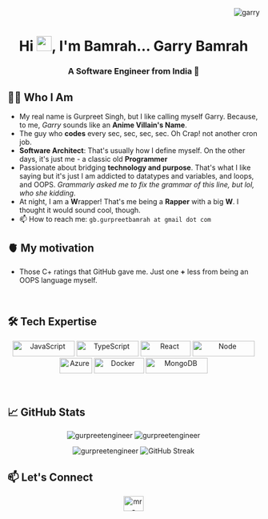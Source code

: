 <p align="right"> <img src="https://komarev.com/ghpvc/?username=gurpreetengineer&label=Profile%20views&color=0e75b6&style=flat" alt="garry" /> </p>

<h1 align="center">Hi <img src="https://raw.githubusercontent.com/MartinHeinz/MartinHeinz/master/wave.gif" width="30px">, I'm Bamrah... Garry Bamrah</h1>
<h3 align="center">A Software Engineer from India 🌟</h3>

## 👨‍💻 Who I Am
- My real name is Gurpreet Singh, but I like calling myself Garry. Because, to me, _Garry_ sounds like an **Anime Villain's Name**.
- The guy who **codes** every sec, sec, sec, sec. Oh Crap! not another cron job.
- **Software Architect**: That's usually how I define myself. On the other days, it's just me - a classic old **Programmer**
- Passionate about bridging **technology and purpose**. That's what I like saying but it's just I am addicted to datatypes and variables, and loops, and OOPS. _Grammarly asked me to fix the grammar of this line, but lol, who she kidding_.
- At night, I am a **W**rapper! That's me being a **Rapper** with a big **W**. I thought it would sound cool, though.
- 📫 How to reach me: `gb.gurpreetbamrah at gmail dot com`

## 🫀 My motivation
- Those C+ ratings that GitHub gave me. Just one **+** less from being an OOPS language myself.

<br>

## 🛠️ Tech Expertise

<p align="center">
    <img src="https://img.shields.io/badge/JavaScript-F7DF1E?style=flat&logo=javascript&logoColor=000" alt="JavaScript" width="124" height="31" />
    <img src="https://img.shields.io/badge/TypeScript-3178C6?style=flat&logo=typescript&logoColor=fff" alt="TypeScript" width="124" height="31" />
    <img src="https://img.shields.io/badge/React-61DAFB?style=flat&logo=react&logoColor=000" alt="React" width="100" height="31" />
    <img src="https://img.shields.io/badge/Node.js-339933?style=flat&logo=nodedotjs&logoColor=fff" alt="Node" width="124" height="31" />
    <img src="https://img.shields.io/badge/Azure-0078D4?style=flat&logo=microsoftazure&logoColor=fff" alt="Azure" width="65" height="31" />
    <img src="https://img.shields.io/badge/Docker-2496ED?style=flat&logo=docker&logoColor=fff" alt="Docker" width="100" height="31" />
    <img src="https://img.shields.io/badge/MongoDB-47A248?style=flat&logo=mongodb&logoColor=fff" alt="MongoDB" width="124" height="31" />
</p>

<br>

## 📈 GitHub Stats

<p align="center">
  <img src="https://github-readme-stats.vercel.app/api?username=gurpreetengineer&show_icons=true&theme=tokyonight&hide=issues&hide_rank=false" alt="gurpreetengineer" />
  <img src="https://github-readme-stats.vercel.app/api/top-langs/?username=gurpreetengineer&layout=compact&theme=tokyonight" alt="gurpreetengineer" />
</p>

<p align="center">
  <img src="https://github-readme-stats.vercel.app/api?username=gurpreetengineer&show_icons=true&locale=en&theme=dark" alt="gurpreetengineer" />
  <img src="https://github-readme-streak-stats.herokuapp.com?user=gurpreetengineer&theme=dark&hide_border=true&border_radius=4.3&short_numbers=true&date_format=M%20j%5B%2C%20Y%5D" alt="GitHub Streak" />
</p>

## 📫 Let's Connect

<p align="center">
  <a href="https://linkedin.com/in/mr-gurpreet-singh" target="blank"><img align="center" src="https://cdn.jsdelivr.net/npm/simple-icons@3.0.1/icons/linkedin.svg" alt="mr-gurpreet-singh" height="30" width="40" /></a>
</p>
